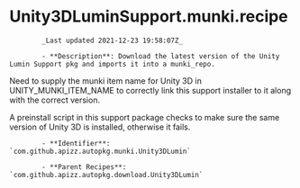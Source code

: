 # Unity3DLuminSupport.munki.recipe

            _Last updated 2021-12-23 19:58:07Z_

            - **Description**: Download the latest version of the Unity Lumin Support pkg and imports it into a munki_repo.

Need to supply the munki item name for Unity 3D in UNITY_MUNKI_ITEM_NAME to correctly link this support installer to it along with the correct version.

A preinstall script in this support package checks to make sure the same version of Unity 3D is installed, otherwise it fails.

            - **Identifier**: `com.github.apizz.autopkg.munki.Unity3DLumin`

            - **Parent Recipes**: `com.github.apizz.autopkg.download.Unity3DLumin`